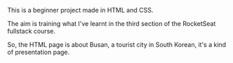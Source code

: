 This is a beginner project made in HTML and CSS. 

The aim is training what I've learnt in the third section of the RocketSeat fullstack course.

So, the HTML page is about Busan, a tourist city in South Korean, it's a kind of presentation page.

